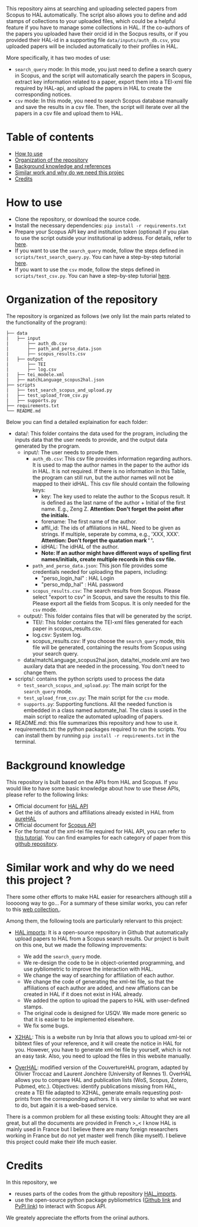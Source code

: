 
This repository aims at searching and uploading selected papers from Scopus to HAL automatically. The script also allows you to define and add stamps of collections to your uploaded files, which could be a helpful feature if you have to manage some collections in HAL. If the co-authors of the papers you uploaded have their orcid id in the Socpus results, or if you provided their HAL-id in a supporting file `data/inputs/auth_db.csv`, you uploaded papers will be included automatically to their profiles in HAL.

More specifically, it has two modes of use:
- `search_query` mode: In this mode, you just need to define a search query in Scopus, and the script will automatically search the papers in Scopus, extract key information related to a paper, export them into a TEI-xml file required by HAL-api, and upload the papers in HAL to create the corresponding notices. 
- `csv` mode: In this mode, you need to search Scopus database manually and save the results in a csv file. Then, the script will iterate over all the papers in a csv file and upload them to HAL.

# Table of contents

- [How to use](#item-2)
- [Organization of the repository](#item-3)
- [Background knowledge and references](#item-4)
- [Similar work and why do we need this projec](#item-5)
- [Credits](#item-6)

# How to use <a id="item-2"></a>

- Clone the repository, or download the source code.
- Install the necessary dependencies: `pip install -r requirements.txt`
- Prepare your Scopus API key and institution token (optional) if you plan to use the script outside your institutional ip address. For details, refer to [here](documents/demo_search_scopus_from_api_and_upload.md#item-Scopus-api).
- If you want to use the `search_query` mode, follow the steps defined in `scripts/test_search_query.py`. You can have a step-by-step tutorial [here](documents/demo_search_scopus_from_api_and_upload.md).
- If you want to use the `csv` mode, follow the steps defined in `scripts/test_csv.py`. You can have a step-by-step tutorial [here](documents/demo_upload_from_a_csv_file.md).

# Organization of the repository <a id="item-3"></a>

The repository is organized as follows (we only list the main parts related to the functionality of the program):

```
├── data
|   ├── input
|       ├── auth_db.csv
|       ├── path_and_perso_data.json
|       ├── scopus_results.csv
|   ├── output
|       ├── TEI
|       ├── log.csv
|   ├── tei_modele.xml
|   ├── matchLanguage_scopus2hal.json
├── scripts
|   ├── test_search_scopus_and_upload.py
|   ├── test_upload_from_csv.py
|   ├── supports.py
├── requirements.txt
└── README.md

```

Below you can find a detailed explaination for each folder:
- data/: This folder contains the data used for the program, including the inputs data that the user needs to provide, and the output data generated by the program.
    - input/: The user needs to provde them.
        - `auth_db.csv`: This csv file provides information regarding authors. It is used to map the author names in the paper to the author ids in HAL. It is not required. If there is no information in this Table, the program can still run, but the author names will not be mapped to their idHAL. This csv file should contain the following keys:
            - key: The key used to relate the author to the Scopus result. It is defined as the last name of the author + Initial of the first name. E.g., Zeng Z. __Attention: Don't forget the point after the initials.__
            - forename: The first name of the author.
            - affil_id: The ids of affiliations in HAL. Need to be given as strings. If multiple, seperate by comma, e.g., 'XXX, XXX'. __Attention: Don't forget the quatation mark ' '.__
            - idHAL: The idHAL of the author.
            - __Note: If an author might have different ways of spelling first names/initials, create multiple records in this csv file.__
        - `path_and_perso_data.json`: This json file provides some credentials needed for uploading the papers, including:
            - "perso_login_hal" : HAL Login
	        - "perso_mdp_hal" : HAL password	        
        - `scopus_results.csv`: The search results from Scopus. Please select "export to csv" in Scopus, and save the results to this file. Please export all the fields from Scopus. It is only needed for the `csv` mode.        
    - output/: This folder contains files that will be generated by the script.
        - TEI/: This folder contains the TEI-xml files generated for each paper in scopus_results.csv.
        - log.csv: System log.
        - scopus_results.csv: If you choose the `search_query` mode, this file will be generated, containing the results from Scopus using your search query.
    - data/matchLanguage_scopus2hal.json, data/tei_modele.xml are two auxilary data that are needed in the processing. You don't need to change them.
- scripts/: contains the python scripts used to process the data
    - `test_search_scopus_and_upload.py`: The main script for the `search_query` mode.
    - `test_upload_from_csv.py`: The main script for the `csv` mode.
    - `supports.py`: Supporting functions. All the needed function is embedded in a class named automate_hal. The class is used in the main script to realize the automated uploading of papers.
- README.md: this file summarizes this repository and how to use it.
- requirements.txt: the python packages required to run the scripts. You can install them by running `pip install -r requirements.txt` in the terminal.

# Background knowledge <a id="item-4"></a>

This repository is built based on the APIs from HAL and Scopus. If you would like to have some basic knowledge about how to use these APIs, please refer to the following links:
- Official document for [HAL API](https://api.archives-ouvertes.fr/docs)
- Get the ids of authors and affiliations already existed in HAL from [aureHAL](https://aurehal.archives-ouvertes.fr/)
- Official document for [Scopus API](https://dev.elsevier.com/guides/Scopus%20API%20Guide_V1_20230907.pdf)
- For the format of the xml-tei file required for HAL API, you can refer to [this tutorial](https://aramis.resinfo.org/lib/exe/fetch.php?media=ateliers:aramis-hal-v3-le-format-tei_25_02_2015.pdf). You can find examples for each category of paper from this [github repository](https://github.com/CCSDForge/HAL/tree/master/Sword).

# Similar work and why do we need this project ? <a id="item-5"></a>

There some other efforts to make HAL easier for researchers although still a looooong way to go... For a summary of these similar works, you can refer to this [web collection.](https://wiki.ccsd.cnrs.fr/wikis/hal/index.php/Outils_et_services_d%C3%A9velopp%C3%A9s_localement_pour_am%C3%A9liorer_ou_faciliter_l%27utilisation_de_HAL). 

Among them, the following tools are particularly relervant to this project:

- [HAL imports](https://github.com/ml4rrieu/HAL_imports): It is a open-source repository in Github that automatically upload papers to HAL from a Scopus search results. Our project is built on this one, but we made the following improvements:
    - We add the `search_query` mode.    
    - We re-design the code to be in object-oriented programming, and use pybliometric to improve the interaction with HAL.
    - We change the way of searching for affiliation of each author.
    - We change the code of generating the xml-tei file, so that the affiliations of each author are added, and new affiations can be created in HAL if it does not exist in HAL already.
    - We added the option to upload the papers to HAL with user-defined stamps.
    - The original code is designed for USQV. We made more generic so that it is easier to be implemented elsewhere.
    - We fix some bugs.
    
    
- [X2HAL](https://x2hal.inria.fr/): This is a website run by Inria that allows you to upload xml-tei or bibtext files of your reference, and it will create the notice in HAL for you. However, you have to generate xml-tei file by yourself, which is not an easy task. Also, you need to upload the files in this website manually.
- [OverHAL](https://halur1.univ-rennes1.fr/OverHAL.php): modified version of the CouvertureHAL program, adapted by Olivier Troccaz and Laurent Jonchère (University of Rennes 1). OverHAL allows you to compare HAL and publication lists (WoS, Scopus, Zotero, Pubmed, etc.). Objectives: identify publications missing from HAL, create a TEI file adapted to X2HAL, generate emails requesting post-prints from the corresponding authors. It is very similar to what we want to do, but again it is a web-based service.

There is a common problem for all these existing tools: Altought they are all great, but all the documents are provided in French >_< I know HAL is mainly used in France but I believe there are many foreign researchers working in France but do not yet master well french (like myself). I believe this project could make their life much easier.

# Credits <a id="item-5"></a>

In this repository, we
- reuses parts of the codes from the github repository [HAL_imports](https://anvilproject.org/guides/content/creating-links).
- use the open-source python package pybliometrics ([Github link](https://github.com/pybliometrics-dev/pybliometrics/tree/master) and [PyPI link](https://pypi.org/project/pybliometrics/)) to interact with Scopus API.

We greately appreciate the efforts from the oriinal authors.
